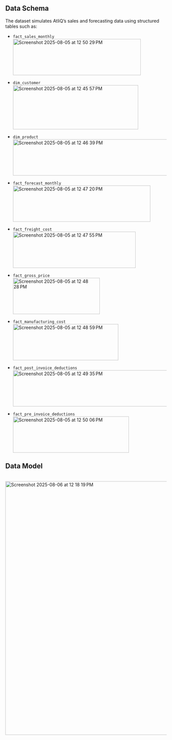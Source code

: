 ## Data Schema
The dataset simulates AtliQ’s sales and forecasting data using structured tables such as:
* `fact_sales_monthly`  <br>
   <img width="399" height="113" alt="Screenshot 2025-08-05 at 12 50 29 PM" src="https://github.com/user-attachments/assets/60815d79-1b65-4b59-964a-cf5871a3be06" />
  
* `dim_customer` <br>
  <img width="391" height="138" alt="Screenshot 2025-08-05 at 12 45 57 PM" src="https://github.com/user-attachments/assets/4f520b86-35ae-482c-9d24-117f887a7b6d" />
  
* `dim_product` <br>
  <img width="626" height="113" alt="Screenshot 2025-08-05 at 12 46 39 PM" src="https://github.com/user-attachments/assets/1a9ceff4-3c49-417d-8f3d-3c7e27ad94e9" />
  
* `fact_forecast_monthly` <br>
  <img width="429" height="113" alt="Screenshot 2025-08-05 at 12 47 20 PM" src="https://github.com/user-attachments/assets/fb32f923-335a-464a-b812-1808305354b4" />
  
* `fact_freight_cost` <br>
  <img width="383" height="113" alt="Screenshot 2025-08-05 at 12 47 55 PM" src="https://github.com/user-attachments/assets/ef647356-a3ce-4260-8b48-c96f64bc25ef" />

* `fact_gross_price` <br>
  <img width="271" height="113" alt="Screenshot 2025-08-05 at 12 48 28 PM" src="https://github.com/user-attachments/assets/b9636892-c5fe-4002-bcdc-5ca7696eaa2c" />

* `fact_manufacturing_cost` <br>
  <img width="329" height="113" alt="Screenshot 2025-08-05 at 12 48 59 PM" src="https://github.com/user-attachments/assets/3710ae0b-716f-4d5d-863c-224e1d7c4d4c" />

* `fact_post_invoice_deductions` <br>
  <img width="516" height="113" alt="Screenshot 2025-08-05 at 12 49 35 PM" src="https://github.com/user-attachments/assets/f7766660-6dce-4c01-88a7-73b36e530373" />

* `fact_pre_invoice_deductions` <br>
  <img width="362" height="113" alt="Screenshot 2025-08-05 at 12 50 06 PM" src="https://github.com/user-attachments/assets/0712fcff-6375-4a2e-9549-ff4b6741b580" />

## Data Model
<br>
<img width="905" height="791" alt="Screenshot 2025-08-06 at 12 18 19 PM" src="https://github.com/user-attachments/assets/07591905-012c-4ca7-a764-3702eb79bab1" />

